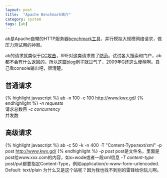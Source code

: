 ```yaml
---
layout: post
title:  "Apache Benchmark简介"
category: system
tags: [ab]
---
```


ab是Apache自带的HTTP服务器[benchmark工具][1]，并行模拟大规模网络请求，做压力测试用的神器。

ab的请求就类似于[CC攻击][2]，SRE对这类请求做了[防范][3]。试试各大搜索和门户，ab都不会有什么返回的。所以[这篇blog][4]例子就过气了，2009年G还这么傻萌啊。自己看console输出吧，很清楚。

## 普通请求
{% highlight javascript %}
ab -n 100 -c 100 http://www.kwx.gd/
{% endhighlight %}
    *-n requests*     
        请求总数目
    *-c concurrency*  
        并发数

## 高级请求
{% highlight javascript %}
ab -c 50 -k -n 400 -T "Content-Type:text/xml" -p post  http://www.kwx.gd/
{% endhighlight %}
    *-p post*
        post是文件名，里面是post给www.xxx.com的内容，如x=wode或者一段xml信息
    *-T content-type*
        post/put都要指定Content-Type，例如application/x-www-form-urlencoded. Default: text/plain
为什么又是这个站呢？因为我也找不到别的雷锋给你玩儿啊。

[1]: http://httpd.apache.org/docs/2.2/programs/ab.html
[2]: http://netsecurity.51cto.com/art/201306/400210.htm
[3]: http://www.williamlong.info/archives/3181.html
[4]: http://5iwww.blog.51cto.com/856039/226457
